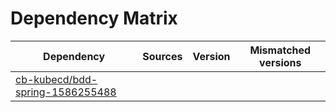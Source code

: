 # Dependency Matrix

Dependency | Sources | Version | Mismatched versions
---------- | ------- | ------- | -------------------
[cb-kubecd/bdd-spring-1586255488](https://github.com/cb-kubecd/bdd-spring-1586255488.git) |  | []() | 
